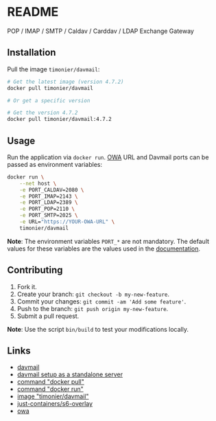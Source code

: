# README

POP / IMAP / SMTP / Caldav / Carddav / LDAP Exchange Gateway

## Installation

Pull the image `timonier/davmail`:

```sh
# Get the latest image (version 4.7.2)
docker pull timonier/davmail

# Or get a specific version

# Get the version 4.7.2
docker pull timonier/davmail:4.7.2
```

## Usage

Run the application via `docker run`. [OWA](https://en.wikipedia.org/wiki/Outlook_on_the_web) URL and Davmail ports can be passed as environment variables:

```sh
docker run \
    --net host \
    -e PORT_CALDAV=2080 \
    -e PORT_IMAP=2143 \
    -e PORT_LDAP=2389 \
    -e PORT_POP=2110 \
    -e PORT_SMTP=2025 \
    -e URL="https://YOUR-OWA-URL" \
    timonier/davmail
```

__Note__: The environment variables `PORT_*` are not mandatory. The default values for these variables are the values used in the [documentation](http://davmail.sourceforge.net/serversetup.html).

## Contributing

1. Fork it.
2. Create your branch: `git checkout -b my-new-feature`.
3. Commit your changes: `git commit -am 'Add some feature'`.
4. Push to the branch: `git push origin my-new-feature`.
5. Submit a pull request.

__Note__: Use the script `bin/build` to test your modifications locally.

## Links

* [davmail](http://davmail.sourceforge.net/)
* [davmail setup as a standalone server](http://davmail.sourceforge.net/serversetup.html)
* [command "docker pull"](https://docs.docker.com/reference/commandline/pull/)
* [command "docker run"](https://docs.docker.com/reference/run/)
* [image "timonier/davmail"](https://hub.docker.com/r/timonier/davmail/)
* [just-containers/s6-overlay](https://github.com/just-containers/s6-overlay)
* [owa](https://en.wikipedia.org/wiki/Outlook_on_the_web)
